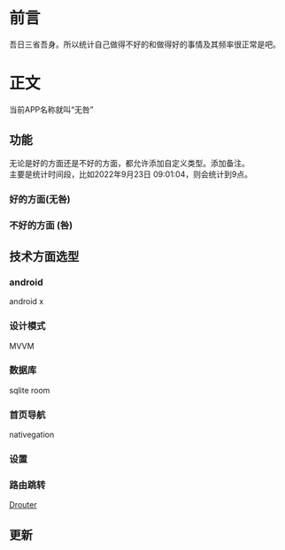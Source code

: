 # 前言
吾日三省吾身。所以统计自己做得不好的和做得好的事情及其频率很正常是吧。
# 正文
当前APP名称就叫“无咎”
## 功能
无论是好的方面还是不好的方面，都允许添加自定义类型。添加备注。<br>
主要是统计时间段，比如2022年9月23日 09:01:04，则会统计到9点。
### 好的方面(无咎)
### 不好的方面 (咎)
## 技术方面选型
### android
android x
### 设计模式
 MVVM
### 数据库
sqlite room
### 首页导航
nativegation
### 设置

### 路由跳转
[Drouter](https://github.com/didi/DRouter)
###
## 更新

